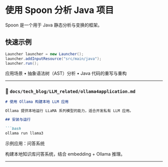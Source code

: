 # 使用 Spoon 分析 Java 项目

Spoon 是一个用于 Java 静态分析与变换的框架。

## 快速示例

```java
Launcher launcher = new Launcher();
launcher.addInputResource("src/main/java");
launcher.run();
```
应用场景
	•	抽象语法树（AST）分析
	•	Java 代码的重写与重构

---

### 📄 `docs/tech_blog/LLM_related/ollama4application.md`

```markdown
# 使用 Ollama 构建本地 LLM 应用

Ollama 提供本地运行 LLaMA 系列模型的能力，适合开发私有 LLM 应用。

## 安装与运行

```bash
ollama run llama3
```

示例应用：问答系统

构建本地知识库问答系统，结合 embedding + Ollama 推理。

---

